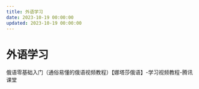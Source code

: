 ```yaml
---
title: 外语学习
date: 2023-10-19 00:00:00
updated: 2023-10-19 00:00:00
---
```


# 外语学习

俄语零基础入门（通俗易懂的俄语视频教程）【娜塔莎俄语】-学习视频教程-腾讯课堂
